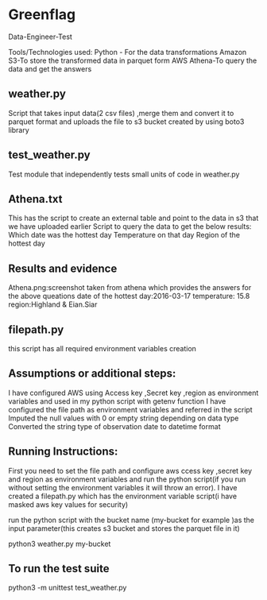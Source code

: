 # Greenflag

Data-Engineer-Test

Tools/Technologies used: 
Python - For the data transformations
Amazon S3-To store the  transformed data in parquet form
AWS Athena-To query the data and get the answers

weather.py
----------

Script that takes input data(2 csv files) ,merge them and convert it to parquet format and uploads the file  to s3 bucket created by using boto3 library


test_weather.py
----------------

Test module that independently tests small units of code in weather.py


Athena.txt
-----------

 This has the script to create an external table and point to the data in s3 that we have uploaded earlier
 Script to query the data  to get the below results:
    Which date was the hottest day
    Temperature on that day
    Region of the hottest day


Results  and  evidence
----------------------

Athena.png:screenshot taken from athena which  provides the answers for the above queations
   date of the  hottest day:2016-03-17
   temperature: 15.8
   region:Highland & Eian.Siar

filepath.py
-----------
this  script has all  required environment variables creation



Assumptions or additional steps:
---------------------------------
I have configured AWS using Access key ,Secret key ,region as environment  variables and used in my python script with getenv function
I have configured the file path as environment variables and referred in the script
Imputed the null values  with 0 or empty string depending on data type
Converted the string  type of observation date to datetime format


Running Instructions:
---------------------
First you need to set the file path and configure aws ccess key ,secret key and region as environment variables and run the python script(if you run without setting the environment variables it will throw an error).
I have created a  filepath.py which  has  the  environment variable script(i have masked aws key values for security)

run the  python script with  the  bucket name (my-bucket for  example )as  the input parameter(this  creates s3 bucket and stores the parquet file in it)

python3 weather.py my-bucket

To run the test suite
------------------------
python3 -m unittest test_weather.py












